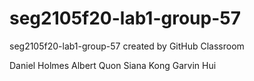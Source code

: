 # seg2105f20-lab1-group-57
seg2105f20-lab1-group-57 created by GitHub Classroom

Daniel Holmes
Albert Quon
Siana Kong
Garvin Hui
